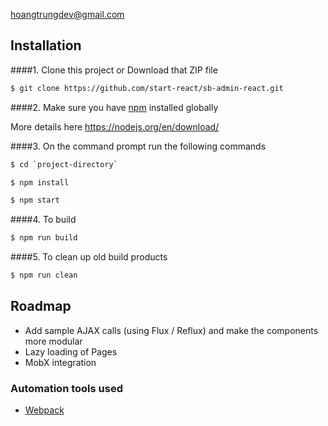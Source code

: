 hoangtrungdev@gmail.com

## Installation
####1. Clone this project or Download that ZIP file

```sh
$ git clone https://github.com/start-react/sb-admin-react.git
```

####2.  Make sure you have [npm](https://www.npmjs.org/) installed globally

More details here
https://nodejs.org/en/download/

####3. On the command prompt run the following commands

```sh
$ cd `project-directory`
```
```sh
$ npm install
```
```sh
$ npm start
```

####4. To build
```sh
$ npm run build
```

####5. To clean up old build products
```sh
$ npm run clean
```

## Roadmap

- Add sample AJAX calls (using Flux / Reflux) and make the components more modular
- Lazy loading of Pages
- MobX integration


### Automation tools used
- [Webpack](https://webpack.github.io/)
